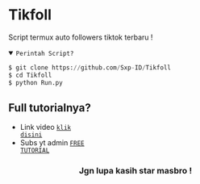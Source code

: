 # Tikfoll
Script termux auto followers tiktok terbaru !

<details open><summary><code>Perintah Script?</code></summary>

```python
$ git clone https://github.com/Sxp-ID/Tikfoll
$ cd Tikfoll
$ python Run.py
```
</details>

## Full tutorialnya?
- Link video <code><a href="https://youtu.be/uVZ7qPVSyzw?si=P-rOAYQeYTTOUlMo">klik disini</a></code>
- Subs yt admin <code><a href="https://youtube.com/@freetutorialofficial?si=9hamt4Px2gXzPY9x">FREE TUTORIAL</a></code>
<div align="center">

### Jgn lupa kasih star masbro !
</div>
